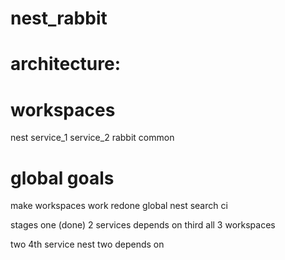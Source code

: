 # nest_rabbit

# architecture:

# workspaces
  nest
  service_1
  service_2
  rabbit
  common


# global goals
  make workspaces work
  redone global nest search
  ci

stages
  one (done)
    2 services depends on third
    all 3 workspaces
  
  two
    4th service nest
    two depends on
